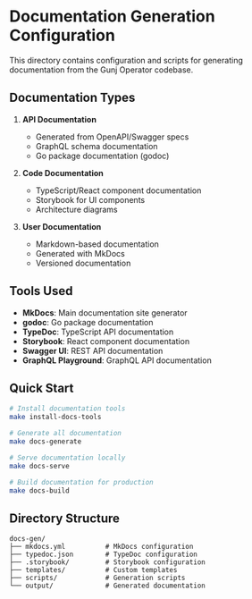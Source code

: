 # Documentation Generation Configuration

This directory contains configuration and scripts for generating documentation from the Gunj Operator codebase.

## Documentation Types

1. **API Documentation**
   - Generated from OpenAPI/Swagger specs
   - GraphQL schema documentation
   - Go package documentation (godoc)

2. **Code Documentation**
   - TypeScript/React component documentation
   - Storybook for UI components
   - Architecture diagrams

3. **User Documentation**
   - Markdown-based documentation
   - Generated with MkDocs
   - Versioned documentation

## Tools Used

- **MkDocs**: Main documentation site generator
- **godoc**: Go package documentation
- **TypeDoc**: TypeScript API documentation
- **Storybook**: React component documentation
- **Swagger UI**: REST API documentation
- **GraphQL Playground**: GraphQL API documentation

## Quick Start

```bash
# Install documentation tools
make install-docs-tools

# Generate all documentation
make docs-generate

# Serve documentation locally
make docs-serve

# Build documentation for production
make docs-build
```

## Directory Structure

```
docs-gen/
├── mkdocs.yml          # MkDocs configuration
├── typedoc.json        # TypeDoc configuration
├── .storybook/         # Storybook configuration
├── templates/          # Custom templates
├── scripts/            # Generation scripts
└── output/             # Generated documentation
```
